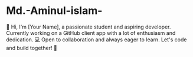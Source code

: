# Md.-Aminul-islam-
👋 Hi, I'm [Your Name], a passionate student and aspiring developer. Currently working on a GitHub client app with a lot of enthusiasm and dedication. 💻 Open to collaboration and always eager to learn. Let's code and build together! 🚀
